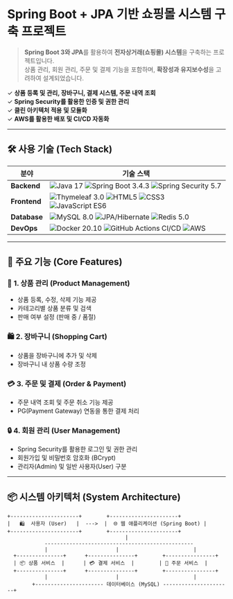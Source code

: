 # Spring Boot + JPA 기반 쇼핑몰 시스템 구축 프로젝트
> **Spring Boot 3와 JPA**를 활용하여 **전자상거래(쇼핑몰) 시스템**을 구축하는 프로젝트입니다.  </br>
상품 관리, 회원 관리, 주문 및 결제 기능을 포함하며, **확장성과 유지보수성**을 고려하여 설계되었습니다.

✓ **상품 등록 및 관리, 장바구니, 결제 시스템, 주문 내역 조회** </br>
✓ **Spring Security를 활용한 인증 및 권한 관리** </br>
✓ **클린 아키텍처 적용 및 모듈화** </br>
✓ **AWS를 활용한 배포 및 CI/CD 자동화** </br>

---

## 🛠️ 사용 기술 (Tech Stack)

| 분야        | 기술 스택 |
|------------|-------------------------------------------------------------------------------------|
| **Backend**  | ![Java 17](https://img.shields.io/badge/Java%2017-007396?style=flat&logo=java&logoColor=white) ![Spring Boot 3.4.3](https://img.shields.io/badge/Spring%20Boot%203.4.3-6DB33F?style=flat&logo=spring-boot&logoColor=white) ![Spring Security 5.7](https://img.shields.io/badge/Spring%20Security%205.7-6DB33F?style=flat&logo=spring&logoColor=white) |
| **Frontend** | ![Thymeleaf 3.0](https://img.shields.io/badge/Thymeleaf%203.0-005F0F?style=flat&logo=thymeleaf&logoColor=white) ![HTML5](https://img.shields.io/badge/HTML5-E34F26?style=flat&logo=html5&logoColor=white) ![CSS3](https://img.shields.io/badge/CSS3-1572B6?style=flat&logo=css3&logoColor=white) ![JavaScript ES6](https://img.shields.io/badge/JavaScript%20ES6-F7DF1E?style=flat&logo=javascript&logoColor=black) |
| **Database** | ![MySQL 8.0](https://img.shields.io/badge/MySQL%208.0-4479A1?style=flat&logo=mysql&logoColor=white) ![JPA/Hibernate](https://img.shields.io/badge/JPA%203.1%2FHibernate%206.4-59666C?style=flat&logo=hibernate&logoColor=white) ![Redis 5.0](https://img.shields.io/badge/Redis%205.0-DC382D?style=flat&logo=redis&logoColor=white) |
| **DevOps**   | ![Docker 20.10](https://img.shields.io/badge/Docker%2020.10-2496ED?style=flat&logo=docker&logoColor=white) ![GitHub Actions CI/CD](https://img.shields.io/badge/GitHub%20Actions%20CI%2FCD-2088FF?style=flat&logo=github-actions&logoColor=white)  ![AWS](https://img.shields.io/badge/AWS%20(EC2%20%7C%20RDS%20%7C%20S3)-F7931E?style=flat&logo=amazon-aws&logoColor=white) |
---

## 🎯 주요 기능 (Core Features)

### 🛒 **1. 상품 관리 (Product Management)**
- 상품 등록, 수정, 삭제 기능 제공  
- 카테고리별 상품 분류 및 검색  
- 판매 여부 설정 (판매 중 / 품절)  

### 🛍️ **2. 장바구니 (Shopping Cart)**
- 상품을 장바구니에 추가 및 삭제  
- 장바구니 내 상품 수량 조정  

### 💳 **3. 주문 및 결제 (Order & Payment)**
- 주문 내역 조회 및 주문 취소 기능 제공  
- PG(Payment Gateway) 연동을 통한 결제 처리  

### 🔒 **4. 회원 관리 (User Management)**
- Spring Security를 활용한 로그인 및 권한 관리  
- 회원가입 및 비밀번호 암호화 (BCrypt)  
- 관리자(Admin) 및 일반 사용자(User) 구분  

---

## 📦 시스템 아키텍처 (System Architecture)

```plaintext
+----------------------+        +----------------------+
|   🛍️  사용자 (User)   |  --->  |  🌐 웹 애플리케이션 (Spring Boot) |
+----------------------+        +----------------------+
                                      |
            ------------------------------------------------
            |                      |                        |
  +---------------+      +---------------+        +----------------+
  | 📦 상품 서비스  |      | 💳 결제 서비스  |        | 🛒 주문 서비스  |
  +---------------+      +---------------+        +----------------+
            |                      |                        |
        +---------------------- 데이터베이스 (MySQL) ----------------------+
